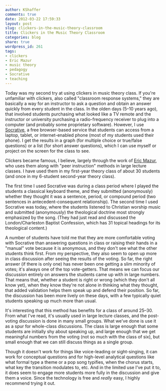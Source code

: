 ```yaml
---
author: KShaffer
comments: true
date: 2012-03-22 17:59:33
layout: post
slug: clickers-in-the-music-theory-classroom
title: Clickers in the Music Theory Classroom
categories: blog
share: true
wordpress_id: 261
tags:
- clickers
- Eric Mazur
- music theory
- pedagogy
- Socrative
- teaching
---
```


Today was my second try at using clickers in music theory class. If you're unfamiliar with clickers, also called "classroom response systems," they are basically a way for an instructor to ask a question and obtain an answer quickly from every student in the class. In the olden days (5–10 years ago), that involved students purchasing what looked like a TV remote and the instructor or university purchasing a radio-frequency receiver to plug into a computer (and probably some proprietary software). However, I use [Socrative](http://socrative.com), a free browser-based service that students can access from a laptop, tablet, or internet-enabled phone (most of my students used their phone). I get the results in a graph (for multiple choice or true/false questions) or a list (for short answer questions), which I can use myself or project on the screen for the class to see.

Clickers became famous, I believe, largely through the work of [Eric Mazur](http://mazur.harvard.edu/), who uses them along with "peer instruction" methods in large lecture classes. I have used them in my first-year theory class of about 30 students (and once in my 6-student second-year theory class).

The first time I used Socrative was during a class period where I played the students a classical keyboard theme, and they submitted (anonymously) whether they thought it was a sentence, period, or compound period (two sentences in antecedent-consequent relationship). The second time I used Socrative was today, where the students listened to Christian worship music and submitted (anonymously) the theological doctrine most strongly emphasized by the song. (They had just read and discussed the London/Charleston Baptist Confession, which has 31 topical headings for its theological content.)

A number of students have told me that they are more comfortable voting with Socrative than answering questions in class or raising their hands in a "manual" vote because it is anonymous, and they don't see what the other students think first. From my perspective, they also seem to open up more in class discussion after seeing the results of the voting. So far, the right answer (if there is only one) has never been one getting a slim minority of votes; it's always one of the top vote-getters. That means we can focus our discussion entirely on answers the students came up with in large numbers. That means that, whether a student is right or wrong (which they don't all know yet), when they know they're not alone in thinking what they thought, that added validation helps them speak up and defend their position. So far, the discussion has been more lively on these days, with a few typically quiet students speaking up much more than usual.

It's interesting that this method has benefits for a class of around 25–30. From what I've read, it's usually used in large lecture classes, and the post-voting discussion is done in many small groups. What we've done is use it as a spur for whole-class discussions. The class is large enough that some students are initially shy about speaking up, and large enough that we get meaningful numbers from the voting (not so much with the class of six), but small enough that we can still discuss things as a single group.

Though it doesn't work for things like voice-leading or sight-singing, it can work for conceptual questions and for high-level analytical questions like what formal type a theme or a pop song typifies, when the chorus starts, what key the transition modulates to, etc. And in the limited use I've put it to, it does seem to engage more students more fully in the discussion and give them a voice. Since the technology is free and _really_ easy, I highly recommend trying it out.
